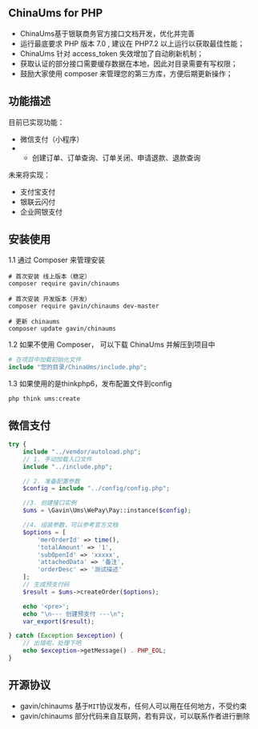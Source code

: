 ChinaUms for PHP
----

* ChinaUms基于银联商务官方接口文档开发，优化并完善
* 运行最底要求 PHP 版本 7.0 , 建议在 PHP7.2 以上运行以获取最佳性能；
* ChinaUms 针对 access_token 失效增加了自动刷新机制；
* 获取认证的部分接口需要缓存数据在本地，因此对目录需要有写权限；
* 鼓励大家使用 composer 来管理您的第三方库，方便后期更新操作；

功能描述
----
目前已实现功能：
* 微信支付（小程序）
* *  创建订单、订单查询、订单关闭、申请退款、退款查询

未来将实现：
* 支付宝支付
* 银联云闪付
* 企业网银支付

安装使用
----
1.1 通过 Composer 来管理安装

```shell
# 首次安装 线上版本（稳定）
composer require gavin/chinaums

# 首次安装 开发版本（开发）
composer require gavin/chinaums dev-master

# 更新 chinaums
composer update gavin/chinaums
```

1.2 如果不使用 Composer， 可以下载 ChinaUms 并解压到项目中

```php
# 在项目中加载初始化文件
include "您的目录/ChinaUms/include.php";
```

1.3 如果使用的是thinkphp6，发布配置文件到config
```shell
php think ums:create
```

微信支付
---

```php
try {
    include "../vendor/autoload.php";
    // 1. 手动加载入口文件
    include "../include.php";

    // 2. 准备配置参数
    $config = include "../config/config.php";

    //3. 创建接口实例
    $ums = \Gavin\Ums\WePay\Pay::instance($config);

    //4. 组装参数，可以参考官方文档
    $options = [
        'merOrderId' => time(),
        'totalAmount' => '1',
        'subOpenId' => 'xxxxx',
        'attachedData' => '备注',
        'orderDesc' => '测试描述'
    ];
    // 生成预支付码
    $result = $ums->createOrder($options);

    echo '<pre>';
    echo "\n--- 创建预支付 ---\n";
    var_export($result);

} catch (Exception $exception) {
    // 出错啦，处理下吧
    echo $exception->getMessage() . PHP_EOL;
}
```

开源协议
----

* gavin/chinaums 基于`MIT`协议发布，任何人可以用在任何地方，不受约束
* gavin/chinaums 部分代码来自互联网，若有异议，可以联系作者进行删除